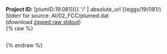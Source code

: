 **Project ID:** [plumID:19.081]({{ '/' | absolute_url }}eggs/19/081/)  
Stderr for source:  Al/02_FCC/plumed.dat   
(download [zipped raw stdout](plumed.dat.plumed.stdout.txt.zip))  
{% raw %}
<pre>
</pre>
{% endraw %}
